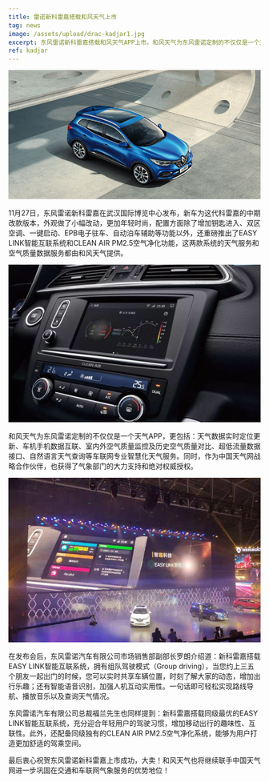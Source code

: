 ```yaml
---
title: 雷诺新科雷嘉搭载和风天气上市
tag: news
image: /assets/upload/drac-kadjar1.jpg
excerpt: 东风雷诺新科雷嘉搭载和风天气APP上市。和风天气为东风雷诺定制的不仅仅是一个天气APP，更包括：天气数据实时定位更新、车机手机数据互联、室内外空气质量监控及历史空气质量对比、超低流量数据接口、自然语言天气查询等智慧化天气服务。
ref: kadjar
---
```

![新款科雷嘉天气服务](/assets/upload/drac-kadjar3.jpg)

11月27日，东风雷诺新科雷嘉在武汉国际博览中心发布，新车为这代科雷嘉的中期改款版本，外观做了小幅改动，更加年轻时尚，配置方面除了增加钥匙进入、双区空调、一键启动、EPB电子驻车、自动泊车辅助等功能以外，还重磅推出了EASY LINK智能互联系统和CLEAN AIR PM2.5空气净化功能，这两款系统的天气服务和空气质量数据服务都由和风天气提供。

![新款科雷嘉天气服务](/assets/upload/drac-kadjar1.jpg)

和风天气为东风雷诺定制的不仅仅是一个天气APP，更包括：天气数据实时定位更新、车机手机数据互联、室内外空气质量监控及历史空气质量对比、超低流量数据接口、自然语言天气查询等车联网专业智慧化天气服务。同时，作为中国天气网战略合作伙伴，也获得了气象部门的大力支持和绝对权威授权。

![新款科雷嘉天气服务](/assets/upload/drac-kadjar2.jpeg)

在发布会后，东风雷诺汽车有限公司市场销售部副部长罗朗介绍道：新科雷嘉搭载EASY LINK智能互联系统，拥有组队驾驶模式（Group driving），当您约上三五个朋友一起出门的时候，您可以实时共享车辆位置，时刻了解大家的动态，增加出行乐趣；还有智能语音识别，加强人机互动实用性。一句话即可轻松实现路线导航、播放音乐以及查询天气情况。

东风雷诺汽车有限公司总裁福兰先生也同样提到：新科雷嘉搭载同级最优的EASY LINK智能互联系统，充分迎合年轻用户的驾驶习惯，增加移动出行的趣味性、互联性。此外，还配备同级独有的CLEAN AIR PM2.5空气净化系统，能够为用户打造更加舒适的驾乘空间。

最后衷心祝贺东风雷诺新科雷嘉上市成功，大卖！和风天气也将继续联手中国天气网进一步巩固在交通和车联网气象服务的优势地位！